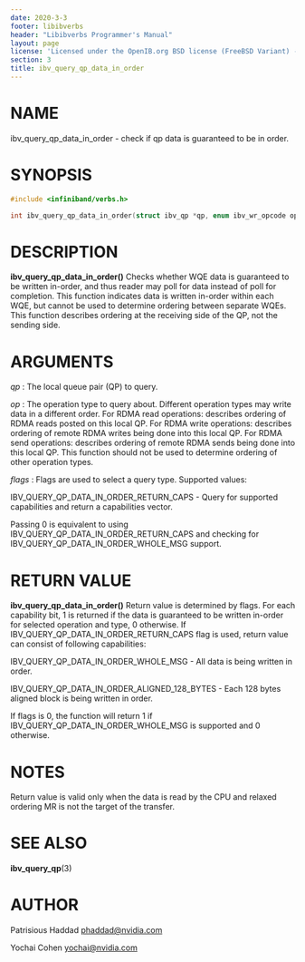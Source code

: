 ```yaml
---
date: 2020-3-3
footer: libibverbs
header: "Libibverbs Programmer's Manual"
layout: page
license: 'Licensed under the OpenIB.org BSD license (FreeBSD Variant) - See COPYING.md'
section: 3
title: ibv_query_qp_data_in_order
---
```


# NAME

ibv_query_qp_data_in_order - check if qp data is guaranteed to be in order.

# SYNOPSIS

```c
#include <infiniband/verbs.h>

int ibv_query_qp_data_in_order(struct ibv_qp *qp, enum ibv_wr_opcode op, uint32_t flags);

```


# DESCRIPTION

**ibv_query_qp_data_in_order()** Checks whether WQE data is guaranteed to be
written in-order, and thus reader may poll for data instead of poll for completion.
This function indicates data is written in-order within each WQE, but cannot be used to determine ordering between separate WQEs.
This function describes ordering at the receiving side of the QP, not the sending side.

# ARGUMENTS
*qp*
:       The local queue pair (QP) to query.

*op*
:       The operation type to query about. Different operation types may write data in a different order.
	For RDMA read operations: describes ordering of RDMA reads posted on this local QP.
	For RDMA write operations: describes ordering of remote RDMA writes being done into this local QP.
	For RDMA send operations: describes ordering of remote RDMA sends being done into this local QP.
	This function should not be used to determine ordering of other operation types.

*flags*
:	Flags are used to select a query type. Supported values:

IBV_QUERY_QP_DATA_IN_ORDER_RETURN_CAPS - Query for supported capabilities and return a capabilities vector.

Passing 0 is equivalent to using IBV_QUERY_QP_DATA_IN_ORDER_RETURN_CAPS and checking for IBV_QUERY_QP_DATA_IN_ORDER_WHOLE_MSG support.

# RETURN VALUE

**ibv_query_qp_data_in_order()** Return value is determined by flags. For each capability bit, 1 is returned if the data is guaranteed to be written in-order for selected operation and type, 0 otherwise.
If IBV_QUERY_QP_DATA_IN_ORDER_RETURN_CAPS flag is used, return value can consist of following capabilities:

IBV_QUERY_QP_DATA_IN_ORDER_WHOLE_MSG - All data is being written in order.

IBV_QUERY_QP_DATA_IN_ORDER_ALIGNED_128_BYTES - Each 128 bytes aligned block is being written in order.

If flags is 0, the function will return 1 if IBV_QUERY_QP_DATA_IN_ORDER_WHOLE_MSG is supported and 0 otherwise.

# NOTES

Return value is valid only when the data is read by the CPU and relaxed ordering MR is not the target of the transfer.

# SEE ALSO

**ibv_query_qp**(3)

# AUTHOR

Patrisious Haddad <phaddad@nvidia.com>

Yochai Cohen <yochai@nvidia.com>
